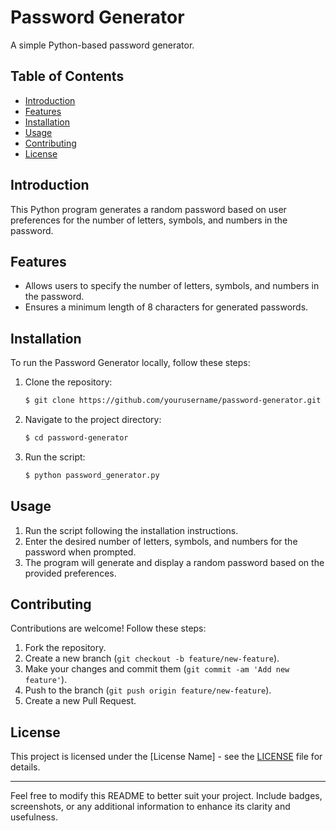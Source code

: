# Password Generator

A simple Python-based password generator.

## Table of Contents

- [Introduction](#introduction)
- [Features](#features)
- [Installation](#installation)
- [Usage](#usage)
- [Contributing](#contributing)
- [License](#license)

## Introduction

This Python program generates a random password based on user preferences for the number of letters, symbols, and numbers in the password.

## Features

- Allows users to specify the number of letters, symbols, and numbers in the password.
- Ensures a minimum length of 8 characters for generated passwords.

## Installation

To run the Password Generator locally, follow these steps:

1. Clone the repository:

    ```bash
    $ git clone https://github.com/yourusername/password-generator.git
    ```

2. Navigate to the project directory:

    ```bash
    $ cd password-generator
    ```

3. Run the script:

    ```bash
    $ python password_generator.py
    ```

## Usage

1. Run the script following the installation instructions.
2. Enter the desired number of letters, symbols, and numbers for the password when prompted.
3. The program will generate and display a random password based on the provided preferences.

## Contributing

Contributions are welcome! Follow these steps:

1. Fork the repository.
2. Create a new branch (`git checkout -b feature/new-feature`).
3. Make your changes and commit them (`git commit -am 'Add new feature'`).
4. Push to the branch (`git push origin feature/new-feature`).
5. Create a new Pull Request.

## License

This project is licensed under the [License Name] - see the [LICENSE](LICENSE) file for details.

---

Feel free to modify this README to better suit your project. Include badges, screenshots, or any additional information to enhance its clarity and usefulness.

